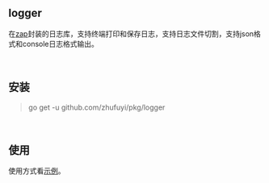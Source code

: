 ## logger

在[zap](https://github.com/uber-go/zap)封装的日志库，支持终端打印和保存日志，支持日志文件切割，支持json格式和console日志格式输出。

<br>

## 安装

> go get -u github.com/zhufuyi/pkg/logger

<br>

## 使用

使用方式看[示例](./logger_test.go)。
